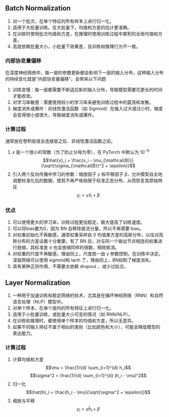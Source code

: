 ## Batch Normalization
1. 对一个批次，在单个特征的所有样本上进行归一化。
2. 适用于大批量训练。在大批量下，均值和方差的估计更准确。
3. 在训练时使用批次均值和方差，在推理时使用训练过程中累积的全局均值和方差。
4. 高度依赖批量大小，小批量下效果差，且训练和推理行为不一致。
### 内部协变量偏移
在深度神经网络中，每一层的参数更新都会影响下一层的输入分布，这种输入分布的持续变化就是“内部协变量偏移”，会带来以下问题
1. 训练变慢：每一层都需要不断适应新的输入分布，导致模型需要花更长的时间才能收敛。
2. 对学习率敏感：需要使用较小的学习率来避免训练过程中的震荡和发散。
3. 梯度消失或爆炸：非线性激活函数（如 Sigmoid）在输入过大或过小时，梯度会变得很小或很大，导致梯度消失或爆炸。
### 计算过程
通常放在卷积层或全连接层之后、非线性激活函数之前。
1. $\epsilon$ 是一个很小的常数（为了防止分母为零），在 PyTorch 中默认为 $10 ^{−5}$
$$\hat{x}_i = \frac{x_i - \mu_{\mathcal{B}}}{\sqrt{\sigma_{\mathcal{B}}^2 + \epsilon}}$$
2. 引入两个反向传播中学习的参数：缩放因子 $\gamma$ 和平移因子 $\beta$，允许模型自主地调整标准化后的数据，使其不再严格局限于标准正态分布，从而恢复其原始特征
$$y_i = \gamma \hat{x}_i + \beta$$
### 优点
1. 可以使用更大的学习率，训练过程更加稳定，极大提高了训练速度。
2. 可以将bias置为0，因为 BN 会移除直流分量，所以不再需要 bias。
3. 对权重初始化不再敏感，通常权重采样自 0 均值某方差的高斯分布，以往对高斯分布的方差设置十分重要，有了 BN 后，对与同一个输出节点相连的权重进行放缩，其标准差 σ 也会放缩同样的倍数，相除抵消。
4. 对权重的尺度不再敏感，理由同上，尺度统一由 γ 参数控制，在训练中决定。深层网络可以使用 sigmoid和 tanh 了，理由同上，BN抑制了梯度消失。
5. 具有某种正则作用，不需要太依赖 dropout ，减少过拟合。
## Layer Normalization
1. 一种用于加速训练和稳定网络的技术，尤其是在循环神经网络（RNN）和自然语言处理（NLP）模型中。
2. 对单个样本，在单个层内的所有特征上进行归一化。
3. 适用于小批量训练，或批量大小可变的情况（如 RNN/NLP）。
4. 在训练和推理时，都使用单个样本的均值和方差，所以无差异。
5. 如果不同输入特征不属于相似的类别（比如颜色和大小），可能会降低模型的表达能力。
### 计算过程
1. 计算均值和方差
$$\mu = \frac{1}{d} \sum_{i=1}^{d} h_i$$
$$\sigma^2 = \frac{1}{d} \sum_{i=1}^{d} (h_i - \mu)^2$$
2. 归一化
$$\hat{h}_i = \frac{h_i - \mu}{\sqrt{\sigma^2 + \epsilon}}$$
3. 缩放与平移
$$y_i = \gamma \hat{h}_i + \beta$$
